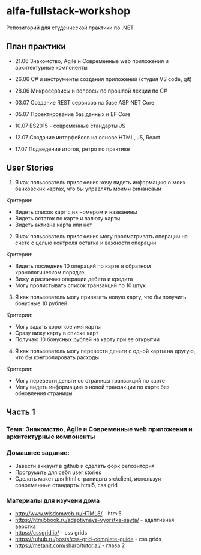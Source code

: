 # alfa-fullstack-workshop
Репозиторий для студенческой практики по .NET

## План практики

- 21.06 Знакомство, Agile и Современные web приложения и архитектурные компоненты

- 26.06 С# и инструменты создания приложений (студия VS code, git)

- 28.06 Микросервисы и вопросы по прошлой лекции по С#

- 03.07 Создание REST сервисов на базе ASP NET Core

- 05.07 Проектирование баз данных и EF Core

- 10.07 ES2015 - современные стандарты JS

- 12.07 Создание интерфейсов на основе HTML, JS, React

- 17.07 Подведение итогов, ретро по практике

## User Stories

1. Я как пользователь приложения хочу видеть информацию о моих банковских картах, что бы управлять моими финансами

Критерии:

- Видеть список карт с их номером и названием
- Видеть остаток по карте и валюту карты
- Видеть активна карта или нет


2. Я как пользователь приложения могу просматривать операции на счете с целью контроля остатка и важности операции

Критерии:

- Видеть последние 10 операций по карте в обратном хронологическом порядке
- Вижу и различаю операции дебета и кредита
- Могу пролистывать список транзакций по 10 штук

3. Я как пользователь могу привязать новую карту, что бы получить бонусные 10 рублей 

Критерии:

- Могу задать короткое имя карты
- Сразу вижу карту в списке карт
- Получаю 10 бонусных рублей на карту при ее открытии

4. Я как пользователь могу перевести деньги с одной карты на другую, что бы контролировать расходы

Критерии:

- Могу перевести деньги со страницы транзакций по карте
- Могу видеть информацию о новой транзакции по карте без обновления страницы

## Часть 1 
### Тема: Знакомство, Agile и Современные web приложения и архитектурные компоненты

### Домашнее задание:

- Завести аккаунт в github и сделать форк репозитория
- Прогрумить для себя user stories
- Сделать макет для html страницы в src\client, используя современные стандарты html5, css grid

### Материалы для изучени дома

- http://www.wisdomweb.ru/HTML5/ - html5
- https://html5book.ru/adaptivnaya-vyorstka-sayta/ - адаптивная верстка
- https://cssgrid.io/ - css grids
- https://tuhub.ru/posts/css-grid-complete-guide - css grids
- https://metanit.com/sharp/tutorial/ - глава 2
